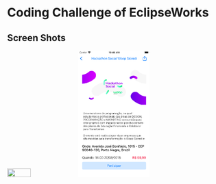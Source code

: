# Coding Challenge of EclipseWorks

## Screen Shots

<img src="https://github.com/josiasfabricio/challenge-sicredi/blob/master/ScreenShots/Simulator Screenshot04.png" width=33% height=33%><img src="https://github.com/josiasfabricio/challenge-sicredi/blob/master/ScreenShots/screen-shot-2.png" width=33% height=33%>
